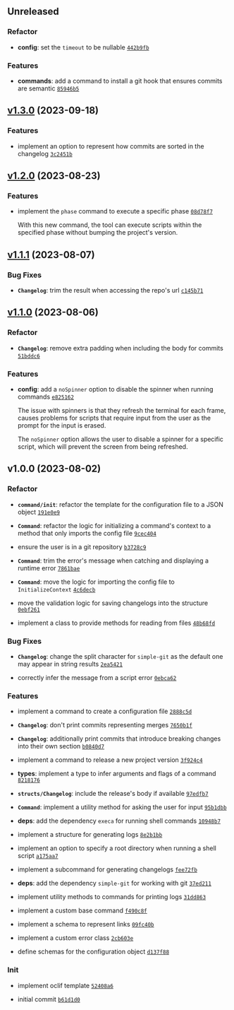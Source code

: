 ## Unreleased

### Refactor

- **config**: set the `timeout` to be nullable <code>[442b9fb](https://github.com/norviah/bump/commit/442b9fb9c104f505207bbf6ced7acba10cc5cb8a)</code>

### Features

- **commands**: add a command to install a git hook that ensures commits are semantic <code>[85946b5](https://github.com/norviah/bump/commit/85946b51d983bc193fcb3b75e6b5c704b132958c)</code>

## [v1.3.0](https://github.com/norviah/bump/compare/v1.2.0...v1.3.0) (2023-09-18)

### Features

- implement an option to represent how commits are sorted in the changelog <code>[3c2451b](https://github.com/norviah/bump/commit/3c2451b4f4ebe4b921ba96f5fdf8405f64695f23)</code>

## [v1.2.0](https://github.com/norviah/bump/compare/v1.1.1...v1.2.0) (2023-08-23)

### Features

- implement the `phase` command to execute a specific phase <code>[08d78f7](https://github.com/norviah/bump/commit/08d78f71b5f2f147f8068eab33b967981acc96d2)</code>

	With this new command, the tool can execute scripts within the specified
	phase without bumping the project's version.

## [v1.1.1](https://github.com/norviah/bump/compare/v1.1.0...v1.1.1) (2023-08-07)

### Bug Fixes

- **`Changelog`**: trim the result when accessing the repo's url <code>[c145b71](https://github.com/norviah/bump/commit/c145b7131ab0bf8ad6b3be2075419632bb56ee30)</code>

## [v1.1.0](https://github.com/norviah/bump/compare/v1.0.0...v1.1.0) (2023-08-06)

### Refactor

- **`Changelog`**: remove extra padding when including the body for commits <code>[51bddc6](https://github.com/norviah/bump/commit/51bddc64fd6920a04a5ffbf91853ce0892954d82)</code>

### Features

- **config**: add a `noSpinner` option to disable the spinner when running commands <code>[e825162](https://github.com/norviah/bump/commit/e8251625b439e25754da3a3a381c217bb2da3c01)</code>

	The issue with spinners is that they refresh the terminal for each
	frame, causes problems for scripts that require input from the user as
	the prompt for the input is erased.
	
	The `noSpinner` option allows the user to disable a spinner for a
	specific script, which will prevent the screen from being refreshed.

## v1.0.0 (2023-08-02)

### Refactor

- **`command/init`**: refactor the template for the configuration file to a JSON object <code>[191e0e9](https://github.com/norviah/bump/commit/191e0e914f8afb100a578e8046751e839452fc77)</code>

- **`Command`**: refactor the logic for initializing a command's context to a method that only imports the config file <code>[9cec404](https://github.com/norviah/bump/commit/9cec404c95ee83320fbfd52f8adb87c36de5a787)</code>

- ensure the user is in a git repository <code>[b3728c9](https://github.com/norviah/bump/commit/b3728c9ce85f1ffcf884d8796b667e20a20d89f9)</code>

- **`Command`**: trim the error's message when catching and displaying a runtime error <code>[7861bae](https://github.com/norviah/bump/commit/7861baea2cc2c022ad269b4873652cd132df1428)</code>

- **`Command`**: move the logic for importing the config file to `InitializeContext` <code>[4c6decb](https://github.com/norviah/bump/commit/4c6decb6ccd15fce36e2b38ac6cc826348f522f3)</code>

- move the validation logic for saving changelogs into the  structure <code>[0ebf261](https://github.com/norviah/bump/commit/0ebf26188bb8688341c3686a9435293389783e24)</code>

- implement a class to provide methods for reading from files <code>[48b68fd](https://github.com/norviah/bump/commit/48b68fdd452fc7b32442fd9c06cc5a7e8d72cbc6)</code>

### Bug Fixes

- **`Changelog`**: change the split character for `simple-git` as the default one may appear in string results <code>[2ea5421](https://github.com/norviah/bump/commit/2ea5421b886769ecc3253247c91d026ce0fbdbd6)</code>

- correctly infer the message from a script error <code>[0ebca62](https://github.com/norviah/bump/commit/0ebca62577770709ff3b14a47a0f21fff8e56dd8)</code>

### Features

- implement a command to create a configuration file <code>[2888c5d](https://github.com/norviah/bump/commit/2888c5d00a426ed0238f7c57fa705b8c78c8d810)</code>

- **`Changelog`**: don't print commits representing merges <code>[7650b1f](https://github.com/norviah/bump/commit/7650b1fb728fec7dae4d6d7d106c063fae7bc977)</code>

- **`Changelog`**: additionally print commits that introduce breaking changes into their own section <code>[b0840d7](https://github.com/norviah/bump/commit/b0840d71522c26ef92cf97712bacede596f1d3e6)</code>

- implement a command to release a new project version <code>[3f924c4](https://github.com/norviah/bump/commit/3f924c42e7167ea02e490315b28619b49127da80)</code>

- **types**: implement a type to infer arguments and flags of a command <code>[8218176](https://github.com/norviah/bump/commit/82181766670379f35458f800a55279115d17de09)</code>

- **`structs/Changelog`**: include the release's body if available <code>[97edfb7](https://github.com/norviah/bump/commit/97edfb770565fbed056e2a03857fc6e47af38a65)</code>

- **`Command`**: implement a utility method for asking the user for input <code>[95b1dbb](https://github.com/norviah/bump/commit/95b1dbb11659497c87be8b17db1156033d0b2737)</code>

- **deps**: add the dependency `execa` for running shell commands <code>[10948b7](https://github.com/norviah/bump/commit/10948b7c7ca63244fff8a528d1d9f44ca8fde9e6)</code>

- implement a structure for generating logs <code>[8e2b1bb](https://github.com/norviah/bump/commit/8e2b1bb2796f436e8c6fff14f2f03a650ba8a464)</code>

- implement an option to specify a root directory when running a shell script <code>[a175aa7](https://github.com/norviah/bump/commit/a175aa708fcd3e99cee05df790b877073ee23982)</code>

- implement a subcommand for generating changelogs <code>[fee72fb](https://github.com/norviah/bump/commit/fee72fb50dc02ff40c7465370bcae95880ee6f21)</code>

- **deps**: add the dependency `simple-git` for working with git <code>[37ed211](https://github.com/norviah/bump/commit/37ed211f5d3aa5e51fd285188b2ede5543526c60)</code>

- implement utility methods to commands for printing logs <code>[31dd863](https://github.com/norviah/bump/commit/31dd86364177b217d43e739cf3b05267a82c4472)</code>

- implement a custom base command <code>[f490c8f](https://github.com/norviah/bump/commit/f490c8f81b6507bb70e07b25eab355ef1dbac8d8)</code>

- implement a schema to represent links <code>[09fc40b](https://github.com/norviah/bump/commit/09fc40ba6ac388616b7a63b2cd25af5486b10dd3)</code>

- implement a custom error class <code>[2cb603e](https://github.com/norviah/bump/commit/2cb603ea9f9f490b9e4b9f1ee74c2feec11e22bf)</code>

- define schemas for the configuration object <code>[d137f88](https://github.com/norviah/bump/commit/d137f884086f15a0c5adeeb4ace1207bff5ab4b4)</code>

### Init

- implement oclif template <code>[52408a6](https://github.com/norviah/bump/commit/52408a665516a9d3901c33db7d2be50aedbadf2d)</code>

- initial commit <code>[b61d1d0](https://github.com/norviah/bump/commit/b61d1d0c41d6e24973b40755dffa25f823a2fa65)</code>